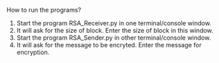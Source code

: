 How to run the programs?

1. Start the program RSA_Receiver.py in one terminal/console window.
2. It will ask for the size of block. Enter the size of block in this window.
3. Start the program RSA_Sender.py in other terminal/console window.
4. It will ask for the message to be encryted. Enter the message for encryption.
